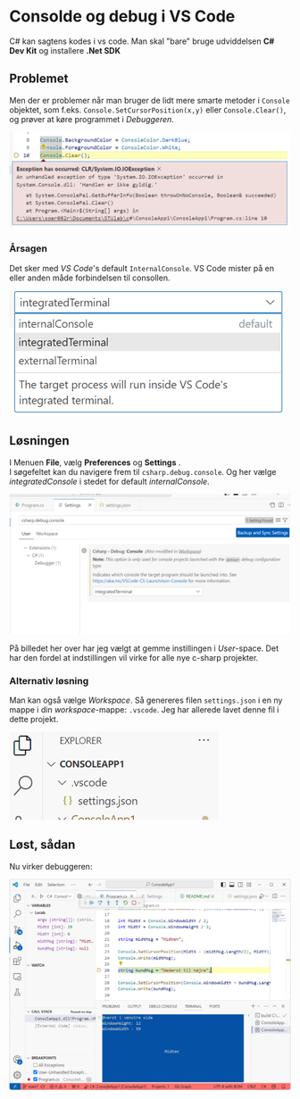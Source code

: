 # Consolde og debug i VS Code

C# kan sagtens kodes i vs code. 
Man skal "bare" bruge udviddelsen __C# Dev Kit__ og installere __.Net SDK__

## Problemet

Men der er problemer når man bruger de lidt mere smarte metoder i `Console` objektet, som f.eks. `Console.SetCursorPosition(x,y)` eller `Console.Clear()`, og prøver at køre programmet i _Debuggeren_.

![](readme_assets/2024-04-25-22-19-17.png)

### Årsagen

Det sker med _VS Code_'s default `InternalConsole`. VS Code mister på en eller anden måde forbindelsen til consollen.

![](readme_assets/2024-04-25-22-22-58.png)

## Løsningen

I Menuen __File__, vælg __Preferences__ og __Settings__ .  
I søgefeltet kan du navigere frem til `csharp.debug.console`. Og her vælge _integratedConsole_ i stedet for default _internalConsole_.

![](readme_assets/2024-04-25-22-00-25.png)

På billedet her over har jeg vælgt at gemme instillingen i _User_-space. Det har den fordel at indstillingen vil virke for alle nye c-sharp projekter.  

### Alternativ løsning

Man kan også vælge _Workspace_. Så genereres filen `settings.json` i en ny mappe i din _workspace_-mappe: `.vscode`. Jeg har allerede lavet denne fil i dette projekt.

![](readme_assets/2024-04-25-22-35-15.png)

## Løst, sådan

Nu virker debuggeren:

![](readme_assets/2024-04-25-22-40-41.png)